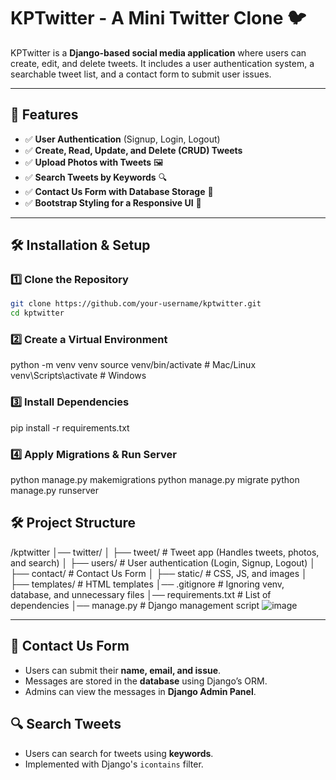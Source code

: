 # KPTwitter - A Mini Twitter Clone 🐦

KPTwitter is a **Django-based social media application** where users can create, edit, and delete tweets. 
It includes a user authentication system, a searchable tweet list, and a contact form to submit user issues.

---

## 🚀 Features
- ✅ **User Authentication** (Signup, Login, Logout)
- ✅ **Create, Read, Update, and Delete (CRUD) Tweets**
- ✅ **Upload Photos with Tweets** 🖼️
- ✅ **Search Tweets by Keywords** 🔍
- ✅ **Contact Us Form with Database Storage** 📩
- ✅ **Bootstrap Styling for a Responsive UI** 🎨

---

## 🛠️ Installation & Setup

### **1️⃣ Clone the Repository**
```bash
git clone https://github.com/your-username/kptwitter.git
cd kptwitter
```

### **2️⃣ Create a Virtual Environment**
python -m venv venv
source venv/bin/activate  # Mac/Linux
venv\Scripts\activate  # Windows


### **3️⃣ Install Dependencies**

pip install -r requirements.txt


### **4️⃣ Apply Migrations & Run Server**

python manage.py makemigrations
python manage.py migrate
python manage.py runserver

## 🛠️ Project Structure

/kptwitter
│── twitter/
│   ├── tweet/         # Tweet app (Handles tweets, photos, and search)
│   ├── users/         # User authentication (Login, Signup, Logout)
│   ├── contact/       # Contact Us Form
│   ├── static/        # CSS, JS, and images
│   ├── templates/     # HTML templates
│── .gitignore         # Ignoring venv, database, and unnecessary files
│── requirements.txt   # List of dependencies
│── manage.py          # Django management script
![image](https://github.com/user-attachments/assets/34229a25-8dbb-4652-9e81-a0c21b1c4505)


---

## 📧 Contact Us Form
- Users can submit their **name, email, and issue**.
- Messages are stored in the **database** using Django’s ORM.
- Admins can view the messages in **Django Admin Panel**.

## 🔍 Search Tweets
- Users can search for tweets using **keywords**.
- Implemented with Django's `icontains` filter.


